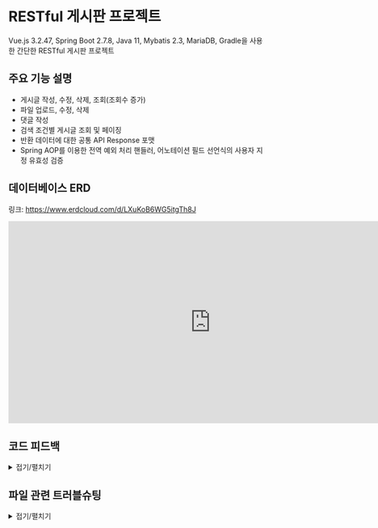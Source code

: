 # RESTful 게시판 프로젝트
Vue.js 3.2.47, Spring Boot 2.7.8, Java 11, Mybatis 2.3, MariaDB, Gradle을 사용한 간단한 RESTful 게시판 프로젝트

## 주요 기능 설명
- 게시글 작성, 수정, 삭제, 조회(조회수 증가)
- 파일 업로드, 수정, 삭제
- 댓글 작성
- 검색 조건별 게시글 조회 및 페이징
- 반환 데이터에 대한 공통 API Response 포맷
- Spring AOP를 이용한 전역 예외 처리 핸들러, 어노테이션 필드 선언식의 사용자 지정 유효성 검증


## 데이터베이스 ERD
링크: https://www.erdcloud.com/d/LXuKoB6WG5itgTh8J
<iframe width="800" height="400" src="https://www.erdcloud.com/p/LXuKoB6WG5itgTh8J" frameborder="0" allowfullscreen></iframe>

## 코드 피드백
<details>
<summary> 접기/펼치기 </summary>

### 2023-03-04 코드 피드백
- DTO 필드에도 주석을 달아줘야 이 변수가 어떤 역할을 하는지 유추할 수 있다.
- 포맷은 보여지는 것에 해당하는 영역이므로 서버는 raw data를 보내주는 게 더 낫다.
- 비즈니스 로직에서 처리하기 전에 이걸 쿼리로 처리할 수 있는지 확인(checkFileExistence() method)
- 파일 수정의 경우에는 서버에서 파일도 삭제하도록 하기
- 데이터는 모두 소중하다. 실제로 DB에서 삭제하는 것이 아니라 boolean처리 등으로 뽑히지 않게만 하고 저장하게 두어야 한다(deletePost() method 부분)
- GlobalExceptionHandler로 전체 예외에 대해 처리할 수 있도록 하자(400을 던지던지, 500을 던지던지 404를 던지던지 하는 경우에 이걸 그대로 톰캣에서 내뱉도록 하지 않고 Handler에서 캐치해서 처리할 수 있도록)
- 컨트롤러에서 ResponseEntity의 Body에 각 DTO를 바로 넣지 않고 CommonResponseDTO에 넣어서 반환(전역 에러처리도 이 Response DTO에 에러를 담아서 반환하는 방식)
- 검색 조건을 추가하게 된다면 PathVariable와 같은 방식으로 검색 조건을 빼야 하는지  쿼리 파라미터로 빼야 하는지 고민하는 게 좋다.
- 비동기를 사용할 때 앞의 메소드가 실행되기 전 밑의 라인이 실행될 수 있다. → promise, await를 사용해서 이를 방지

### 2023-03-11 코드 피드백
- 유효성 검증은 가급적 컨트롤러 혹은 서비스에서 진행하기, Mapper는 별도의 로직을 가져서는 안 됨.
- SQL에서 where delete_flag문이 항상 따라붙는 것을 치우기 위해 View를 사용해보기
- 값이 자주 변하지 않는 데이터의 경우 캐시로 저장할 수 있도록 하기
- 메서드를 작성할 때는 먼저 주석으로 수행할 기능에 대해 작성하고 시작하면 좋다.

### 2023-03-18 코드 피드백
- 현재 에러 처리나 데이터 반환 등 공통 포맷을 적용해서 사용할 때는 어떤 규격에 대해 먼저 시뮬레이션 해 본 뒤 코드를 작성하는 것이 좋다.
ex) 200, 400, 404시 데이터의 포맷은 어떻게?
- CommonResponse에 데이터를 추가할 때 추가할 객체들을 DTO로 묶어서 담지 말고 Map으로 담자.
- 유효성 검증은 Controller에 파라미터를 전달받으면서 수행하는 것이 좋고, 이 외에 수행해야 한다면 그건 서비스 로직에 해당하는지 확인해야 한다(맞지 않는 Role을 강제로 사용하려고 하는 것일수도 있다.)
- 복잡한 기능 단위가 생기게 되는 경우 이를 메소드로 분리해서 코드의 가독성을 지키기
- 파일 삭제 과정 중 오류가 생기게 되는 상황을 고려해야 한다. → 어떻게 결정할 것인지?
- 뷰 컴포넌트는 단위별로 → 반복된다 라고 생각되는 부분들을 대상으로 하면 좋다. 이 때 컴포넌트에 데이터를 넘겨주는 방법은 다음과 같다.
  1. fetch할 방법(메소드)를 넘겨주기
  2. fetch할 데이터를 넘겨주기
- 컴포넌트와 뷰의 구분 라우터에 노출되는지, 노출되지 않는지로 구분지을 수 있다.
</details>  

## 파일 관련 트러블슈팅
<details>
<summary> 접기/펼치기 </summary>

## 파일 등록 에러

에러 메세지:

Failed to convert property value of type 'java.lang.String' to required type 'java.util.List' for property 'file'; nested exception is java.lang.IllegalStateException: Cannot convert value of type 'java.lang.String' to required type 'org.springframework.web.multipart.MultipartFile' for property 'file[0]': no matching editors or conversion strategy found]

자꾸 Vue.js 에서 파일을 FormData에 담고 Content-Type도 multipart/form-data로 설정해서 전송해도
서버의 List<MultipartFile> 필드에 매칭되지 않는다.

원인을 분석해 보니

const files = event.target.files

file.value.push(files[i])

다음과 같은 코드로 작성했을 때, file.value에 대해 로그를 찍어보면

[Object FileList]가 나오게 된다. 즉 file 변수 내에 FileList가 또 존재한다는 말이다.

백엔드 코드는 리스트를 받도록 되어 있지 객체 내에 리스트를 받도록 작성하지 않았기 때문에 매칭되지 않아 오류가 발생하게 된다.

따라서  formData.append(”file”, file.value) 로 전송하는 것이 아니라

```jsx
for ( i = 0 to formData.value.length ) { 
	formData.append(”file”, file.value[i]) 
}
```

와 같이 각각 파일을 append 해 주어야 List<MultipartFile> 형태로 전송된다.

---

<br>

## 파일 등록 후 취소 관련 에러

에러 메세지:

2023-03-31 17:28:36.276 DEBUG 59783 --- [nio-8081-exec-2] o.s.web.method.HandlerMethod : Could not resolve parameter [0] in public com.ebstudy.board.v4.dto.response.CommonApiResponseDTO<?> com.ebstudy.board.v4.controller.CommunityPostController.savePost(com.ebstudy.board.v4.dto.PostDTO) throws java.io.IOException: org.springframework.validation.BeanPropertyBindingResult: 1 errors

Field error in object 'postDTO' on field 'file': rejected value [null]; codes [typeMismatch.postDTO.file,typeMismatch.file,typeMismatch.java.util.List,typeMismatch]; arguments [org.springframework.context.support.DefaultMessageSourceResolvable: codes [postDTO.file,file]; arguments []; default message [file]]; default message [Failed to convert property value of type 'java.lang.String' to required type 'java.util.List' for property 'file'; nested exception is java.lang.IllegalStateException: Cannot convert value of type 'java.lang.String' to required type 'org.springframework.web.multipart.MultipartFile' for property 'file[0]': no matching editors or conversion strategy found]

`BeanPropertyBindingResult` 에러가 발생했다.

자세한 예외를 찾아보니 postDTO 객체의 List<MultipartFile> file 필드가 String 타입의 데이터를 받아서 `typeMismatch` 에러로 인해 유발되었다. 왜 멀쩡한 필드에 String 타입이 들어갔을까?

### 원인

vue.js 페이지에서 등록하는 부분 html코드는 다음과 같다.

```html
<input type="file" @change="addFile(0, *$event*)" name="file">
```

현재 코드에서는 파일을 취소하게 되면 change 이벤트가 발생하여 addFile 메서드를 수행하게 되는데.

파일 등록 취소의 경우를 처리하기 위해 이 때 들어온 값이 존재하지 않으면 null값을 입력해 주도록 작성되어 있다.

때문에 만약 모든 파일을 등록했다 취소한 뒤 게시글을 등록하게 되면 null 값이 들어간 리스트가 보내지게 되고, 이걸 vue.js에서 String으로 처리해서 보내버리기 때문에 오류가 발생하는 것으로 보인다.

### 첫 번째 시도

기존 Thymeleaf는 input태그의 name 속성을 모두 같게 설정하고 아무것도 입력하지 않은 채 전송하면 null값으로 리스트가 전달되는 것을 생각해

```jsx
const emptyFile = new File([], 'emptyFile.txt', { type: 'text/plain' });
```

이와 같이 더미 파일을 null값 대신 추가하는 방식으로 했었지만! **이는 매우 잘못된 행동이다!**

더미 파일이란 것 자체가 서버를 속이기 위한 용도이고, 올바르지 않은 파일을 전달하는 행위이다.

때문에 더미 파일과 같은 방식은 사용해서는 안 된다.

### **그럼** **어떻게 해결해야 하는가?**

내 생각엔 String[] null값을 서버에서 처리할 수 있는 방법이 존재하지 않는다. String[] 타입으로 들어오는 것을 필드에 바인딩되기 전에 가로채서 처리하는 방식과 같은 것은 오버 엔지니어링이라고 생각하기 때문에 프론트에서 애초에 null list를 보내지 않도록 하는 수 밖에는 없겠다.

팀장님께서는 null을 보내도 서버에서 처리할 수 있어야 한다고 하셨는데, 아마 이런 null이 아니라 List<MultipartFile> file 자체가 아무 값도 없는 이런 상황을 가정하셔서 말씀하신게 아닐까 싶다.

### 두 번째 시도

splice()를 사용해서 잘라내는 방법은, 배열의 Length가 지속적으로 줄어들기 때문에 고정된 인덱스를 사용하는 내 코드에서는 사용하기 껄끄럽다.

때문에 null값을 추가는 하되, 이 것을 savePost() 메소드의 FormData 객체에 추가하는 로직에서 null값을 걸러서 추가하는 방식으로 시도할 것이다.

```jsx
const addFile = (number, event) => {  
	const files = event.target.files
	file.value[number] = files[0] || null 
}
```

savePost() 메소드 내부 로직

```jsx

for (let i = 0; i < file.value.length; i++) {  
	if(file.value[i]) {    
		formData.append("file", file.value[i])  
	}
}
```

위와 같이 null 여부를 체크해서 정상 파일이 있을 때만 append하도록 하고, 이외 경우에는 append하지 않도록 함으로써 일부 취소한 케이스를 포함해 모든 파일을 등록했다 취소한 경우에도 정상적으로 빈 값이 전달되도록 하는 데 성공했다.
</details>

